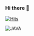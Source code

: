 ### Hi there 👋

<!--
**kmg159753/kmg159753** is a ✨ _special_ ✨ repository because its `README.md` (this file) appears on your GitHub profile.

Here are some ideas to get you started:

- 🔭 I’m currently working on ...
- 🌱 I’m currently learning ...
- 👯 I’m looking to collaborate on ...
- 🤔 I’m looking for help with ...
- 💬 Ask me about ...
- 📫 How to reach me: ...
- 😄 Pronouns: ...
- ⚡ Fun fact: ...
-->

[![Hits](https://hits.seeyoufarm.com/api/count/incr/badge.svg?url=https%3A%2F%2Fgithub.com%2Fkmg159753&count_bg=%233D3FC8&title_bg=%23555555&icon=dev-dot-to.svg&icon_color=%23E7E7E7&title=hits&edge_flat=false)](https://hits.seeyoufarm.com)

![JAVA](https://img.shields.io/badge/007396.svg?&style=for-the-badge&logo=로고명&logoColor=White)
